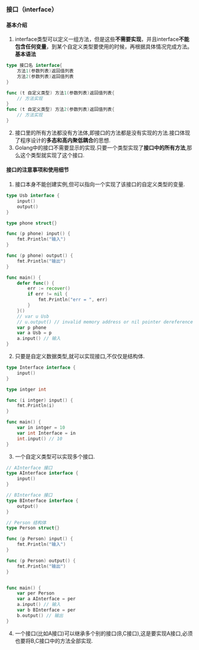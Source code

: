 ### 接口（interface）
#### 基本介绍
1. interface类型可以定义一组方法，但是这些**不需要实现**，并且interface**不能包含任何变量**，到某个自定义类型要使用的时候，再根据具体情况完成方法。
**基本语法**
```go
type 接口名 interface{
    方法1(参数列表)返回值列表
    方法2(参数列表)返回值列表
}

func (t 自定义类型) 方法1(参数列表)返回值列表{
    // 方法实现
}
func (t 自定义类型) 方法2(参数列表)返回值列表{
    // 方法实现
}
```
2. 接口里的所有方法都没有方法体,即接口的方法都是没有实现的方法.接口体现了程序设计的**多态和高内聚低耦合**的思想.
3. Golang中的接口不需要显示的实现.只要一个类型实现了**接口中的所有方法**,那么这个类型就实现了这个接口.
#### 接口的注意事项和使用细节
1. 接口本身不能创建实例,但可以指向一个实现了该接口的自定义类型的变量.
```go
type Usb interface {
	input()
	output()
}

type phone struct{}

func (p phone) input() {
	fmt.Println("输入")
}

func (p phone) output() {
	fmt.Println("输出")
}

func main() {
	defer func() {
		err := recover()
		if err != nil {
			fmt.Println("err = ", err)
		}
	}()
	// var u Usb
	// u.output() // invalid memory address or nil pointer dereference
	var p phone
	var a Usb = p
	a.input() // 输入
}
```
2. 只要是自定义数据类型,就可以实现接口,不仅仅是结构体.
```go
type Interface interface {
	input()
}

type intger int

func (i intger) input() {
	fmt.Println(i)
}

func main() {
	var in intger = 10
	var int Interface = in
	int.input() // 10
}
```
3. 一个自定义类型可以实现多个接口.
```go
// AInterface 接口
type AInterface interface {
	input()
}

// BInterface 接口
type BInterface interface {
	output()
}

// Person 结构体
type Person struct{}

func (p Person) input() {
	fmt.Println("输入")
}

func (p Person) output() {
	fmt.Println("输出")
}


func main() {
	var per Person
	var a AInterface = per
	a.input() // 输入
	var b BInterface = per
	b.output() // 输出
}
```
4. 一个接口(比如A接口)可以继承多个别的接口(B,C接口),这是要实现A接口,必须也要将B,C接口中的方法全部实现.
```go
